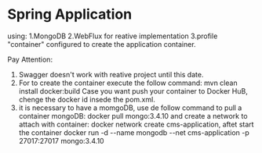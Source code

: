 # Spring Application

using:
1.MongoDB
2.WebFlux for reative implementation
3.profile "container" configured to create the application container.

Pay Attention: 
1. Swagger doesn't work with reative project until this date.
2. For to create the container execute  the follow command: mvn clean install docker:build
Case you want push your container to Docker HuB, chenge the docker id insede the pom.xml.
3. it is necessary to have a momgoDB, use de follow command to pull a container mongoDB: docker pull mongo:3.4.10
and create a network to attach with container: docker network create cms-application, aftet start the container
docker run -d --name mongodb --net cms-application -p 27017:27017 mongo:3.4.10


 
